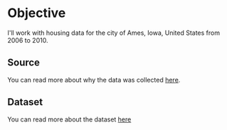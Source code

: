 # Objective

I'll work with housing data for the city of Ames, Iowa, United States from 2006 to 2010. 



## Source 

You can read more about why the data was collected [here](https://ww2.amstat.org/publications/jse/v19n3/decock/DataDocumentation.txt).


## Dataset 

You can read more about the dataset [here](http://ww2.amstat.org/publications/jse/v19n3/decock.pdf)


